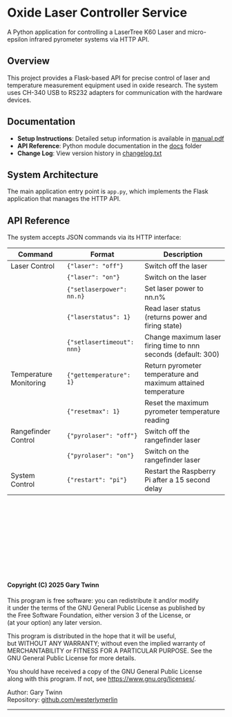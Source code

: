 # Oxide Laser Controller Service

A Python application for controlling a LaserTree K60 Laser and micro-epsilon infrared pyrometer systems via HTTP API.

## Overview

This project provides a Flask-based API for precise control of laser and temperature measurement equipment used in oxide research. The system uses CH-340 USB to RS232 adapters for communication with the hardware devices.

## Documentation

- **Setup Instructions**: Detailed setup information is available in [manual.pdf](./manual.pdf)
- **API Reference**: Python module documentation in the [docs](./docs/readme.md) folder
- **Change Log**: View version history in [changelog.txt](./changelog.txt)

## System Architecture

The main application entry point is `app.py`, which implements the Flask application that manages the HTTP API.

## API Reference

The system accepts JSON commands via its HTTP interface:

| Command                | Format                     | Description                                                    |
|------------------------|----------------------------|----------------------------------------------------------------|
| Laser Control          | `{"laser": "off"}`         | Switch off the laser                                           |
|                        | `{"laser": "on"}`          | Switch on the laser                                            |
|                        | `{"setlaserpower": nn.n}`  | Set laser power to nn.n%                                       |
|                        | `{"laserstatus": 1}`       | Read laser status (returns power and firing state)             |
|                        | `{"setlasertimeout": nnn}` | Change maximum laser firing time to nnn seconds (default: 300) |
| Temperature Monitoring | `{"gettemperature": 1}`    | Return pyrometer temperature and maximum attained temperature  |
|                        | `{"resetmax": 1}`          | Reset the maximum pyrometer temperature reading                |
| Rangefinder Control    | `{"pyrolaser": "off"}`     | Switch off the rangefinder laser                               |
|                        | `{"pyrolaser": "on"}`      | Switch on the rangefinder laser                                |
| System Control         | `{"restart": "pi"}`        | Restart the Raspberry Pi after a 15 second delay               |


&nbsp;   
&nbsp;    
&nbsp;  
&nbsp;   
&nbsp;   
&nbsp;   
--------------

#### Copyright (C) 2025 Gary Twinn

This program is free software: you can redistribute it and/or modify  
it under the terms of the GNU General Public License as published by  
the Free Software Foundation, either version 3 of the License, or  
(at your option) any later version.  

This program is distributed in the hope that it will be useful,  
but WITHOUT ANY WARRANTY; without even the implied warranty of  
MERCHANTABILITY or FITNESS FOR A PARTICULAR PURPOSE. See the  
GNU General Public License for more details.  

You should have received a copy of the GNU General Public License  
along with this program. If not, see <https://www.gnu.org/licenses/>.


Author:  Gary Twinn  
Repository:  [github.com/westerlymerlin](https://github)

-------------

